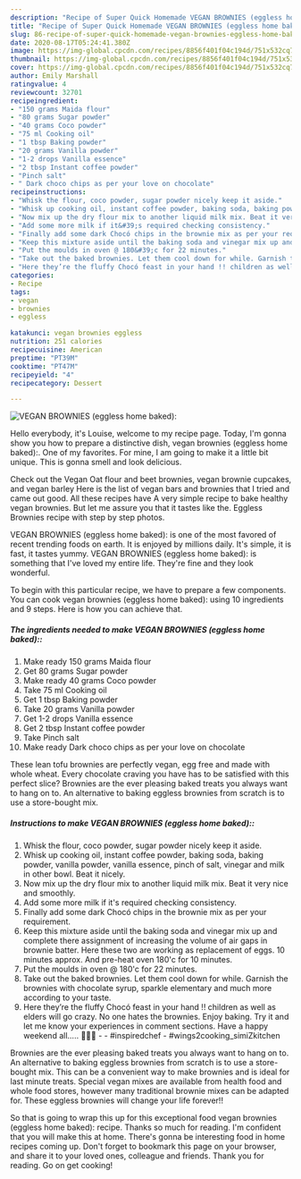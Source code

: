 ```yaml
---
description: "Recipe of Super Quick Homemade VEGAN BROWNIES (eggless home baked):"
title: "Recipe of Super Quick Homemade VEGAN BROWNIES (eggless home baked):"
slug: 86-recipe-of-super-quick-homemade-vegan-brownies-eggless-home-baked
date: 2020-08-17T05:24:41.380Z
image: https://img-global.cpcdn.com/recipes/8856f401f04c194d/751x532cq70/vegan-brownies-eggless-home-baked-recipe-main-photo.jpg
thumbnail: https://img-global.cpcdn.com/recipes/8856f401f04c194d/751x532cq70/vegan-brownies-eggless-home-baked-recipe-main-photo.jpg
cover: https://img-global.cpcdn.com/recipes/8856f401f04c194d/751x532cq70/vegan-brownies-eggless-home-baked-recipe-main-photo.jpg
author: Emily Marshall
ratingvalue: 4
reviewcount: 32701
recipeingredient:
- "150 grams Maida flour"
- "80 grams Sugar powder"
- "40 grams Coco powder"
- "75 ml Cooking oil"
- "1 tbsp Baking powder"
- "20 grams Vanilla powder"
- "1-2 drops Vanilla essence"
- "2 tbsp Instant coffee powder"
- "Pinch salt"
- " Dark choco chips as per your love on chocolate"
recipeinstructions:
- "Whisk the flour, coco powder, sugar powder nicely keep it aside."
- "Whisk up cooking oil, instant coffee powder, baking soda, baking powder, vanilla powder, vanilla essence, pinch of salt, vinegar and milk in other bowl. Beat it nicely."
- "Now mix up the dry flour mix to another liquid milk mix. Beat it very nice and smoothly."
- "Add some more milk if it&#39;s required checking consistency."
- "Finally add some dark Chocó chips in the brownie mix as per your requirement."
- "Keep this mixture aside until the baking soda and vinegar mix up and complete there assignment of increasing the volume of air gaps in brownie batter. Here these two are working as replacement of eggs. 10 minutes approx. And pre-heat oven 180&#39;c for 10 minutes."
- "Put the moulds in oven @ 180&#39;c for 22 minutes."
- "Take out the baked brownies. Let them cool down for while. Garnish the brownies with chocolate syrup, sparkle elementary and much more according to your taste."
- "Here they’re the fluffy Chocó feast in your hand !! children as well as elders will go crazy. No one hates the brownies. Enjoy baking. Try it and let me know your experiences in comment sections. Have a happy weekend all..... 🍦🍷💝  #inspiredchef #wings2cooking_simiZkitchen"
categories:
- Recipe
tags:
- vegan
- brownies
- eggless

katakunci: vegan brownies eggless 
nutrition: 251 calories
recipecuisine: American
preptime: "PT39M"
cooktime: "PT47M"
recipeyield: "4"
recipecategory: Dessert

---
```



![VEGAN BROWNIES (eggless home baked):](https://img-global.cpcdn.com/recipes/8856f401f04c194d/751x532cq70/vegan-brownies-eggless-home-baked-recipe-main-photo.jpg)

Hello everybody, it's Louise, welcome to my recipe page. Today, I'm gonna show you how to prepare a distinctive dish, vegan brownies (eggless home baked):. One of my favorites. For mine, I am going to make it a little bit unique. This is gonna smell and look delicious.

Check out the Vegan Oat flour and beet brownies, vegan brownie cupcakes, and vegan barley Here is the list of vegan bars and brownies that I tried and came out good. All these recipes have A very simple recipe to bake healthy vegan brownies. But let me assure you that it tastes like the. Eggless Brownies recipe with step by step photos.

VEGAN BROWNIES (eggless home baked): is one of the most favored of recent trending foods on earth. It is enjoyed by millions daily. It's simple, it is fast, it tastes yummy. VEGAN BROWNIES (eggless home baked): is something that I've loved my entire life. They're fine and they look wonderful.


To begin with this particular recipe, we have to prepare a few components. You can cook vegan brownies (eggless home baked): using 10 ingredients and 9 steps. Here is how you can achieve that.

<!--inarticleads1-->

##### The ingredients needed to make VEGAN BROWNIES (eggless home baked)::

1. Make ready 150 grams Maida flour
1. Get 80 grams Sugar powder
1. Make ready 40 grams Coco powder
1. Take 75 ml Cooking oil
1. Get 1 tbsp Baking powder
1. Take 20 grams Vanilla powder
1. Get 1-2 drops Vanilla essence
1. Get 2 tbsp Instant coffee powder
1. Take Pinch salt
1. Make ready  Dark choco chips as per your love on chocolate


These lean tofu brownies are perfectly vegan, egg free and made with whole wheat. Every chocolate craving you have has to be satisfied with this perfect slice? Brownies are the ever pleasing baked treats you always want to hang on to. An alternative to baking eggless brownies from scratch is to use a store-bought mix. 

<!--inarticleads2-->

##### Instructions to make VEGAN BROWNIES (eggless home baked)::

1. Whisk the flour, coco powder, sugar powder nicely keep it aside.
1. Whisk up cooking oil, instant coffee powder, baking soda, baking powder, vanilla powder, vanilla essence, pinch of salt, vinegar and milk in other bowl. Beat it nicely.
1. Now mix up the dry flour mix to another liquid milk mix. Beat it very nice and smoothly.
1. Add some more milk if it&#39;s required checking consistency.
1. Finally add some dark Chocó chips in the brownie mix as per your requirement.
1. Keep this mixture aside until the baking soda and vinegar mix up and complete there assignment of increasing the volume of air gaps in brownie batter. Here these two are working as replacement of eggs. 10 minutes approx. And pre-heat oven 180&#39;c for 10 minutes.
1. Put the moulds in oven @ 180&#39;c for 22 minutes.
1. Take out the baked brownies. Let them cool down for while. Garnish the brownies with chocolate syrup, sparkle elementary and much more according to your taste.
1. Here they’re the fluffy Chocó feast in your hand !! children as well as elders will go crazy. No one hates the brownies. Enjoy baking. Try it and let me know your experiences in comment sections. Have a happy weekend all..... 🍦🍷💝 -  - #inspiredchef - #wings2cooking_simiZkitchen


Brownies are the ever pleasing baked treats you always want to hang on to. An alternative to baking eggless brownies from scratch is to use a store-bought mix. This can be a convenient way to make brownies and is ideal for last minute treats. Special vegan mixes are available from health food and whole food stores, however many traditional brownie mixes can be adapted for. These eggless brownies will change your life forever!! 

So that is going to wrap this up for this exceptional food vegan brownies (eggless home baked): recipe. Thanks so much for reading. I'm confident that you will make this at home. There's gonna be interesting food in home recipes coming up. Don't forget to bookmark this page on your browser, and share it to your loved ones, colleague and friends. Thank you for reading. Go on get cooking!

